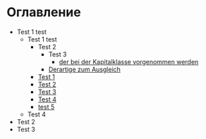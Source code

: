 # Оглавление

- Test 1 test
  - Test 1 test
    - Test 2
      - Test 3
        * [der bei der Kapitalklasse vorgenommen werden](articles/6.md)
      * [Derartige zum Ausgleich](articles/5.md)
    * [Test 1](articles/1.md)
    * [Test 2](articles/2.md)
    * [Test 3](articles/3.md)
    * [Test 4](articles/4.md)
    * [test 5](articles/41.md)
  - Test 4
- Test 2
- Test 3